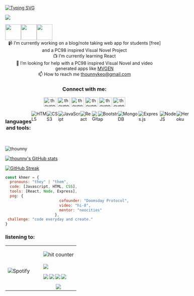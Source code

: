 [![Typing SVG](https://readme-typing-svg.herokuapp.com?font=GothicA1&color=%23F7F7F7&center=true&multiline=true&width=500&height=60&lines=I'm+Thounny;full-stack+developer%2Fcreator)](https://git.io/typing-svg)

<p align="left">
<img src="https://i.imgur.com/Mw2TEPC.gif">
</p>

<div style="display: flex;" align="center">
<img src="https://64.media.tumblr.com/5ed220a393ba9a9e66898eb9c51778b5/tumblr_ml879tF7P31r03eaxo1_r1_500.gifv" width="50">
<img src="https://64.media.tumblr.com/5ed220a393ba9a9e66898eb9c51778b5/tumblr_ml879tF7P31r03eaxo1_r1_500.gifv" width="50">
<img src="https://64.media.tumblr.com/5ed220a393ba9a9e66898eb9c51778b5/tumblr_ml879tF7P31r03eaxo1_r1_500.gifv" width="50">
</div>

<div align="center">
 📹 I’m currently working on a blog/note taking web app for students [free] and a PC98 inspired Visual Novel Project
 <br />
 📺 I’m currently learning React
 <br />
 🤝 I’m looking for help with a PC98 inspired Visual Novel and video generated apps like <a href="https://www.mvgen.com/">MVGEN</a>
 <br />
 📫 How to reach me <a href="mailto:thounnykeo@gmail.com">thounnykeo@gmail.com</a>
</div>

<h3 align="center">Connect with me:</h3>
<p align="center">
<a href="https://codepen.io/thounny-the-typescripter" :target="_blank"><img align="center" src="https://raw.githubusercontent.com/rahuldkjain/github-profile-readme-generator/master/src/images/icons/Social/codepen.svg" alt="thounny-the-typescripter" height="30" width="40" /></a>
<a href="https://dev.to/thounny" :target="_blank"><img align="center" src="https://raw.githubusercontent.com/rahuldkjain/github-profile-readme-generator/master/src/images/icons/Social/devto.svg" alt="thounny" height="30" width="40" /></a>
<a href="https://linkedin.com/in/thounny" :target="_blank"><img align="center" src="https://raw.githubusercontent.com/rahuldkjain/github-profile-readme-generator/master/src/images/icons/Social/linked-in-alt.svg" alt="thounny" height="30" width="40" /></a>
<a href="https://stackoverflow.com/users/17294804/thounny" :target="_blank"><img align="center" src="https://raw.githubusercontent.com/rahuldkjain/github-profile-readme-generator/master/src/images/icons/Social/stack-overflow.svg" alt="thounny" height="30" width="40" /></a>
<a href="https://codesandbox.com/thounny" :target="_blank"><img align="center" src="https://raw.githubusercontent.com/rahuldkjain/github-profile-readme-generator/master/src/images/icons/Social/codesandbox.svg" alt="thounny" height="30" width="40" /></a>
<a href="https://www.youtube.com/channel/UCTPSmsWGmrVXjVXD2DPXoUQ" :target="_blank"><img align="center" src="https://raw.githubusercontent.com/rahuldkjain/github-profile-readme-generator/master/src/images/icons/Social/youtube.svg" alt="thounny" height="30" width="40" /></a>
</p>


<div style="display: flex;"><h3 align="center">languages and tools:</h3>
  <img alt="HTML5" src="https://img.shields.io/badge/html5-%23E34F26.svg?style=for-the-badge&logo=html5&logoColor=white"/>
  <img alt="CSS3" src="https://img.shields.io/badge/css3-%231572B6.svg?style=for-the-badge&logo=css3&logoColor=white"/>
  <img alt="JavaScript" src="https://img.shields.io/badge/javascript%20-%23323330.svg?&style=for-the-badge&logo=javascript&logoColor=%23F7DF1E"/>
  <img alt="React" src="https://img.shields.io/badge/react%20-%2320232a.svg?&style=for-the-badge&logo=react&logoColor=%2361DAFB"/>
  <img alt="Git" src="https://img.shields.io/badge/git%20-%23F05033.svg?&style=for-the-badge&logo=git&logoColor=white"/>
  <img alt="Bootstrap" src="https://img.shields.io/badge/bootstrap-%23563D7C.svg?style=for-the-badge&logo=bootstrap&logoColor=white"/>
  <img alt="MongoDB" src="https://img.shields.io/badge/MongoDB-%234ea94b.svg?style=for-the-badge&logo=mongodb&logoColor=white"/>
  <img alt="Express.js" src="https://img.shields.io/badge/express.js-%23404d59.svg?style=for-the-badge&logo=express&logoColor=%2361DAFB"/>
  <img alt="NodeJS" src="https://img.shields.io/badge/node.js-6DA55F?style=for-the-badge&logo=node.js&logoColor=white"/>
  <img alt="Heroku" src="https://img.shields.io/badge/heroku-%23430098.svg?style=for-the-badge&logo=heroku&logoColor=white"/>
</div>

<br>

<p><img src="https://github-readme-stats.vercel.app/api/top-langs?username=thounny&show_icons=true&locale=en&layout=compact&theme=nightowl" alt="thounny" /></p>

[![thounny's GitHub stats](https://github-readme-stats.vercel.app/api?username=thounny&theme=nightowl&show_icons=true)](https://github.com/thounny/github-readme-stats)

[![GitHub Streak](http://github-readme-streak-stats.herokuapp.com?user=thounny&theme=nightowl&hide_border=true&date_format=M%20j%5B%2C%20Y%5D&fire=DDDD00)](https://git.io/streak-stats)

```javascript
const khmer = {
  pronouns: "they" | "them",
  code: [Javascript, HTML, CSS],
  tools: [React, Node, Express],
  pog: {
                        cofounder: "Doomsday Protocol",
                        video: "hi-8",
                        mentor: "neocities"
                      },
 challenge: "code everyday and create."
}
```

<h3>listening to:</h3>

<table width="100%"> 
  <tr>
  <td width="50%">

&nbsp; <br> ![Spotify](https://spotify-recently-played-readme.vercel.app/api?user=ajgwi60xoigzrt53jvqpqh8ss&unique={true|1|on|yes})

  </td>
  <td width="50%">


<div align="center">
<p></p>
<!--  def my github page pog  -->
<img src="https://profile-counter.glitch.me/fnky/count.svg" alt="hit counter" align="center" :target="_blank">
</div>

<br />

<img src="http://www.overheadcompartment.org/wp-content/uploads/2014/02/5i.gif">



<a href="https://www.twitch.tv/tsuboi_" :target="_blank" rel="noreferrer"> <img src="https://cyber.dabamos.de/88x31/lulu.gif" align="left"> </a>
<a href="https://www.youtube.com/channel/UCTPSmsWGmrVXjVXD2DPXoUQ" :target="_blank" rel="noreferrer"> <img src="https://cyber.dabamos.de/88x31/frank.gif" align="left"> </a>
<a href="https://neocities.org/browse" :target="_blank" rel="noreferrer"> <img src="https://cyber.dabamos.de/88x31/logo006.gif" align="left"> </a>
<a href="https://thounny.neocities.org/" :target="_blank" rel="noreferrer"> <img src="https://cyber.dabamos.de/88x31/insanity.gif"> </a>

<div align="center">
<a href="https://cyber.dabamos.de/88x31/">
<img src="https://64.media.tumblr.com/9e7dbb7a732cc22e351b8aba3cdabfc4/tumblr_ou5posw6WW1w39ueyo2_400.gifv">
</a>
</div>

          
